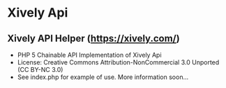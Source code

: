 
Xively Api
==============

Xively API Helper (https://xively.com/)
--------------

- PHP 5 Chainable API Implementation of Xively Api
- License: Creative Commons Attribution-NonCommercial 3.0 Unported (CC BY-NC 3.0)
- See index.php for example of use. More information soon... 
	

